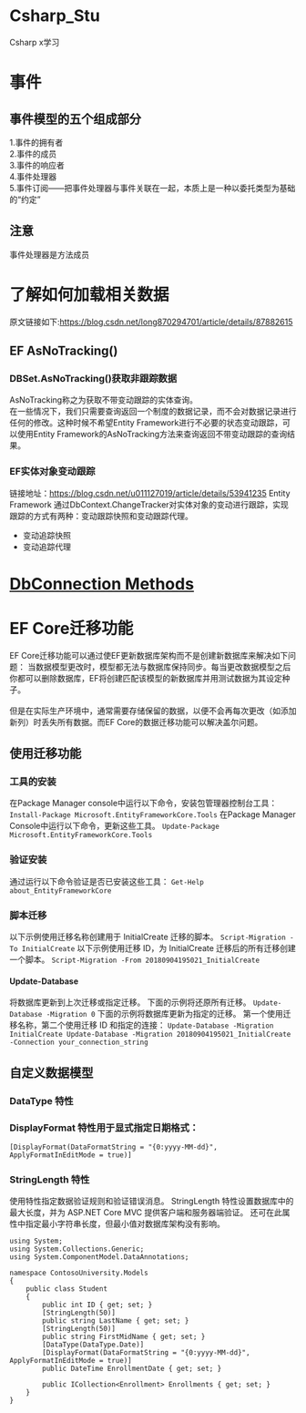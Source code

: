 # Csharp_Stu
Csharp x学习
# 事件
## 事件模型的五个组成部分
1.事件的拥有者<br/>
2.事件的成员<br/>
3.事件的响应者<br/>
4.事件处理器<br/>
5.事件订阅——把事件处理器与事件关联在一起，本质上是一种以委托类型为基础的“约定”
## 注意
事件处理器是方法成员
# 了解如何加载相关数据
原文链接如下:https://blog.csdn.net/long870294701/article/details/87882615
## EF AsNoTracking()
### DBSet.AsNoTracking()获取非跟踪数据
   AsNoTracking称之为获取不带变动跟踪的实体查询。<br/>
   在一些情况下，我们只需要查询返回一个制度的数据记录，而不会对数据记录进行任何的修改。这种时候不希望Entity Framework进行不必要的状态变动跟踪，可以使用Entity Framework的AsNoTracking方法来查询返回不带变动跟踪的查询结果。
### EF实体对象变动跟踪
链接地址：https://blog.csdn.net/u011127019/article/details/53941235
  Entity Framework 通过DbContext.ChangeTracker对实体对象的变动进行跟踪，实现跟踪的方式有两种：变动跟踪快照和变动跟踪代理。
- 变动追踪快照
- 变动追踪代理

# [DbConnection Methods](https://docs.microsoft.com/zh-cn/dotnet/api/system.data.common.dbconnection.openasync?view=netcore-3.1)
# EF Core迁移功能
EF Core迁移功能可以通过使EF更新数据库架构而不是创建新数据库来解决如下问题：
   当数据模型更改时，模型都无法与数据库保持同步。每当更改数据模型之后你都可以删除数据库，EF将创建匹配该模型的新数据库并用测试数据为其设定种子。
<br/><br/>
   但是在实际生产环境中，通常需要存储保留的数据，以便不会再每次更改（如添加新列）时丢失所有数据。而EF Core的数据迁移功能可以解决盖尔问题。
   
## 使用迁移功能
### 工具的安装
在Package Manager console中运行以下命令，安装包管理器控制台工具：
``
Install-Package Microsoft.EntityFrameworkCore.Tools
``
在Package Manager Console中运行以下命令，更新这些工具。
``
Update-Package Microsoft.EntityFrameworkCore.Tools
``
### 验证安装
通过运行以下命令验证是否已安装这些工具：
``
Get-Help about_EntityFrameworkCore
``
### 脚本迁移
以下示例使用迁移名称创建用于 InitialCreate 迁移的脚本。
``
Script-Migration -To InitialCreate
``
以下示例使用迁移 ID，为 InitialCreate 迁移后的所有迁移创建一个脚本。
``
Script-Migration -From 20180904195021_InitialCreate
``
#### Update-Database
将数据库更新到上次迁移或指定迁移。
下面的示例将还原所有迁移。
``
Update-Database -Migration 0
``
下面的示例将数据库更新为指定的迁移。 第一个使用迁移名称，第二个使用迁移 ID 和指定的连接：
``
Update-Database -Migration InitialCreate
Update-Database -Migration 20180904195021_InitialCreate -Connection your_connection_string
``

## 自定义数据模型
### DataType 特性
### DisplayFormat 特性用于显式指定日期格式：
``
[DisplayFormat(DataFormatString = "{0:yyyy-MM-dd}", ApplyFormatInEditMode = true)]
``
### StringLength 特性
使用特性指定数据验证规则和验证错误消息。 StringLength 特性设置数据库中的最大长度，并为 ASP.NET Core MVC 提供客户端和服务器端验证。 还可在此属性中指定最小字符串长度，但最小值对数据库架构没有影响。
```
using System;
using System.Collections.Generic;
using System.ComponentModel.DataAnnotations;

namespace ContosoUniversity.Models
{
    public class Student
    {
        public int ID { get; set; }
        [StringLength(50)]
        public string LastName { get; set; }
        [StringLength(50)]
        public string FirstMidName { get; set; }
        [DataType(DataType.Date)]
        [DisplayFormat(DataFormatString = "{0:yyyy-MM-dd}", ApplyFormatInEditMode = true)]
        public DateTime EnrollmentDate { get; set; }

        public ICollection<Enrollment> Enrollments { get; set; }
    }
}
```
   

